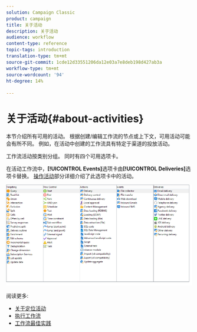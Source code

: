```yaml
---
solution: Campaign Classic
product: campaign
title: 关于活动
description: 关于活动
audience: workflow
content-type: reference
topic-tags: introduction
translation-type: tm+mt
source-git-commit: 1cde12d33551206da12e03a7e8deb198d427ab3a
workflow-type: tm+mt
source-wordcount: '94'
ht-degree: 14%

---
```



# 关于活动{#about-activities}

本节介绍所有可用的活动。 根据创建/编辑工作流的节点或上下文，可用活动可能会有所不同。 例如，在活动中创建的工作流具有特定于渠道的投放活动。

工作流活动按类别分组。 同时有四个可用选项卡。

在活动工作流中，**[!UICONTROL Events]**&#x200B;选项卡由&#x200B;**[!UICONTROL Deliveries]**&#x200B;选项卡替换。 [操作活动](../../workflow/using/about-action-activities.md)部分详细介绍了此选项卡中的活动。

![](assets/wf-activity-tabs.png)

阅读更多:

* [关于定位活动](../../workflow/using/about-targeting-activities.md)
* [执行工作流](../../workflow/using/starting-a-workflow.md)
* [工作流最佳实践](../../workflow/using/workflow-best-practices.md)

